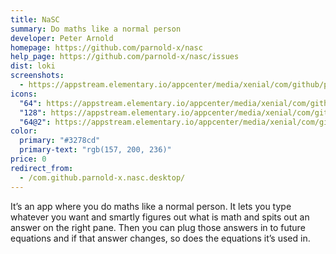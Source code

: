 ```yaml
---
title: NaSC
summary: Do maths like a normal person
developer: Peter Arnold
homepage: https://github.com/parnold-x/nasc
help_page: https://github.com/parnold-x/nasc/issues
dist: loki
screenshots:
  - https://appstream.elementary.io/appcenter/media/xenial/com/github/parnold-x.nasc.desktop/658DC34894BE2AEE0C69DEA7F5C74A26/screenshots/image-1_orig.png
icons:
  "64": https://appstream.elementary.io/appcenter/media/xenial/com/github/parnold-x.nasc.desktop/658DC34894BE2AEE0C69DEA7F5C74A26/icons/64x64/com.github.parnold-x.nasc_com.github.parnold-x.nasc.png
  "128": https://appstream.elementary.io/appcenter/media/xenial/com/github/parnold-x.nasc.desktop/658DC34894BE2AEE0C69DEA7F5C74A26/icons/128x128/com.github.parnold-x.nasc_com.github.parnold-x.nasc.png
  "64@2": https://appstream.elementary.io/appcenter/media/xenial/com/github/parnold-x.nasc.desktop/658DC34894BE2AEE0C69DEA7F5C74A26/icons/64x64@2/com.github.parnold-x.nasc_com.github.parnold-x.nasc.png
color:
  primary: "#3278cd"
  primary-text: "rgb(157, 200, 236)"
price: 0
redirect_from:
  - /com.github.parnold-x.nasc.desktop/
---
```


<p>It’s an app where you do maths like a normal person. It lets you type whatever you want and smartly figures out what is math and spits out an answer on the right pane. Then you can plug those answers in to future equations and if that answer changes, so does the equations it’s used in.</p>